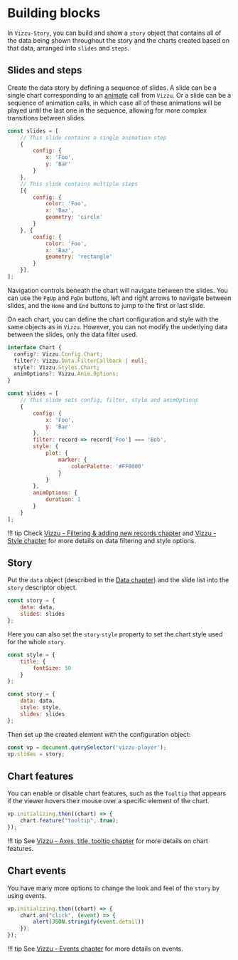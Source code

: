 # Building blocks

In `Vizzu-Story`, you can build and show a `story` object that contains all of
the data being shown throughout the story and the charts created based on that
data, arranged into `slides` and `steps`.

## Slides and steps

Create the data story by defining a sequence of slides. A slide can be a single
chart corresponding to an [animate](https://lib.vizzuhq.com/latest/tutorial/)
call from `Vizzu`. Or a slide can be a sequence of animation calls, in which
case all of these animations will be played until the last one in the sequence,
allowing for more complex transitions between slides.

```javascript
const slides = [
    // This slide contains a single animation step
    {
        config: {
            x: 'Foo',
            y: 'Bar'
        }
    },
    // This slide contains multiple steps
    [{
        config: {
            color: 'Foo',
            x: 'Baz',
            geometry: 'circle'
        }
    }, {
        config: {
            color: 'Foo',
            x: 'Baz',
            geometry: 'rectangle'
        }
    }],
];
```

Navigation controls beneath the chart will navigate between the slides. You can
use the `PgUp` and `PgDn` buttons, left and right arrows to navigate between
slides, and the `Home` and `End` buttons to jump to the first or last slide.

On each chart, you can define the chart configuration and style with the same
objects as in `Vizzu`. However, you can not modify the underlying data between
the slides, only the data filter used.

```typescript
interface Chart {
  config?: Vizzu.Config.Chart;
  filter?: Vizzu.Data.FilterCallback | null;
  style?: Vizzu.Styles.Chart;
  animOptions?: Vizzu.Anim.Options;
}
```

```javascript
const slides = [
    // This slide sets config, filter, style and animOptions
    {
        config: {
            x: 'Foo',
            y: 'Bar'
        },
        filter: record => record['Foo'] === 'Bob',
        style: {
            plot: {
                marker: {
                    colorPalette: '#FF0000'
                }
            }
        },
        animOptions: {
            duration: 1
        }
    }
];
```

!!! tip
    Check
    [Vizzu - Filtering & adding new records chapter](https://lib.vizzuhq.com/latest/tutorial/filter_add_new_records/)
    and [Vizzu - Style chapter](https://lib.vizzuhq.com/latest/tutorial/style/) for
    more details on data filtering and style options.

## Story

Put the `data` object (described in the [Data chapter](./data.md)) and the slide
list into the `story` descriptor object.

```javascript
const story = {
    data: data,
    slides: slides
};
```

Here you can also set the `story` `style` property to set the chart style used
for the whole `story`.

```javascript
const style = {
    title: {
        fontSize: 50
    }
};

const story = {
    data: data,
    style: style,
    slides: slides
};
```

Then set up the created element with the configuration object:

```javascript
const vp = document.querySelector('vizzu-player');
vp.slides = story;
```

## Chart features

You can enable or disable chart features, such as the `Tooltip` that appears if
the viewer hovers their mouse over a specific element of the chart.

```javascript
vp.initializing.then((chart) => {
    chart.feature("tooltip", true);
});
```

!!! tip
    See
    [Vizzu - Axes, title, tooltip chapter](https://lib.vizzuhq.com/latest/tutorial/axes_title_tooltip/)
    for more details on chart features.

## Chart events

You have many more options to change the look and feel of the `story` by using
events.

```javascript
vp.initializing.then((chart) => {
    chart.on("click", (event) => {
        alert(JSON.stringify(event.detail))
    });
});
```

!!! tip
    See [Vizzu - Events chapter](https://lib.vizzuhq.com/latest/tutorial/events/)
    for more details on events.
